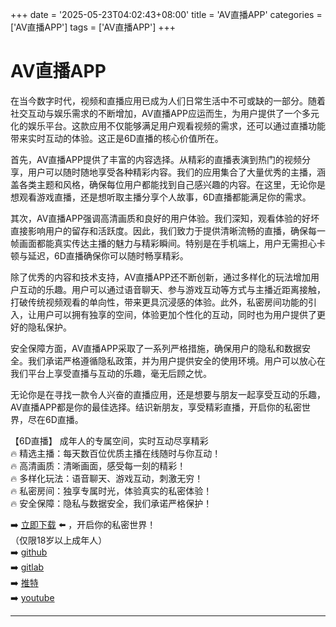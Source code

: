 +++
date = '2025-05-23T04:02:43+08:00'
title = 'AV直播APP'
categories = ['AV直播APP']
tags = ['AV直播APP']
+++

# AV直播APP

在当今数字时代，视频和直播应用已成为人们日常生活中不可或缺的一部分。随着社交互动与娱乐需求的不断增加，AV直播APP应运而生，为用户提供了一个多元化的娱乐平台。这款应用不仅能够满足用户观看视频的需求，还可以通过直播功能带来实时互动的体验。这正是6D直播的核心价值所在。

首先，AV直播APP提供了丰富的内容选择。从精彩的直播表演到热门的视频分享，用户可以随时随地享受各种精彩内容。我们的应用集合了大量优秀的主播，涵盖各类主题和风格，确保每位用户都能找到自己感兴趣的内容。在这里，无论你是想观看游戏直播，还是想听取主播分享个人故事，6D直播都能满足你的需求。

其次，AV直播APP强调高清画质和良好的用户体验。我们深知，观看体验的好坏直接影响用户的留存和活跃度。因此，我们致力于提供清晰流畅的直播，确保每一帧画面都能真实传达主播的魅力与精彩瞬间。特别是在手机端上，用户无需担心卡顿与延迟，6D直播确保你可以随时畅享精彩。

除了优秀的内容和技术支持，AV直播APP还不断创新，通过多样化的玩法增加用户互动的乐趣。用户可以通过语音聊天、参与游戏互动等方式与主播近距离接触，打破传统视频观看的单向性，带来更具沉浸感的体验。此外，私密房间功能的引入，让用户可以拥有独享的空间，体验更加个性化的互动，同时也为用户提供了更好的隐私保护。

安全保障方面，AV直播APP采取了一系列严格措施，确保用户的隐私和数据安全。我们承诺严格遵循隐私政策，并为用户提供安全的使用环境。用户可以放心在我们平台上享受直播与互动的乐趣，毫无后顾之忧。

无论你是在寻找一款令人兴奋的直播应用，还是想要与朋友一起享受互动的乐趣，AV直播APP都是你的最佳选择。结识新朋友，享受精彩直播，开启你的私密世界，尽在6D直播。

【6D直播】
成年人的专属空间，实时互动尽享精彩  
🔥 精选主播：每天数百位优质主播在线随时与你互动！  
🔥 高清画质：清晰画面，感受每一刻的精彩！  
🔥 多样化玩法：语音聊天、游戏互动，刺激无穷！  
🔥 私密房间：独享专属时光，体验真实的私密体验！  
🔥 安全保障：隐私与数据安全，我们承诺严格保护！  

➡️ [立即下载](https://down123.s3.ap-east-1.amazonaws.com/down/down.html?channelCode=blog) ⬅️ ，开启你的私密世界！  
（仅限18岁以上成年人）  
➡️ [github](https://aldult-live.github.io/)  
➡️ [gitlab](https://seo-09598d.gitlab.io/)  
➡️ [推特](https://x.com/wegame33)  
➡️ [youtube](https://www.youtube.com/@6Dlive)  

---
